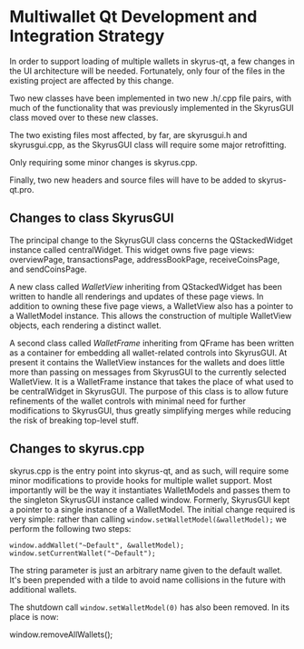 Multiwallet Qt Development and Integration Strategy
===================================================

In order to support loading of multiple wallets in skyrus-qt, a few changes in the UI architecture will be needed.
Fortunately, only four of the files in the existing project are affected by this change.

Two new classes have been implemented in two new .h/.cpp file pairs, with much of the functionality that was previously
implemented in the SkyrusGUI class moved over to these new classes.

The two existing files most affected, by far, are skyrusgui.h and skyrusgui.cpp, as the SkyrusGUI class will require
some major retrofitting.

Only requiring some minor changes is skyrus.cpp.

Finally, two new headers and source files will have to be added to skyrus-qt.pro.

Changes to class SkyrusGUI
---------------------------
The principal change to the SkyrusGUI class concerns the QStackedWidget instance called centralWidget.
This widget owns five page views: overviewPage, transactionsPage, addressBookPage, receiveCoinsPage, and sendCoinsPage.

A new class called *WalletView* inheriting from QStackedWidget has been written to handle all renderings and updates of
these page views. In addition to owning these five page views, a WalletView also has a pointer to a WalletModel instance.
This allows the construction of multiple WalletView objects, each rendering a distinct wallet.

A second class called *WalletFrame* inheriting from QFrame has been written as a container for embedding all wallet-related
controls into SkyrusGUI. At present it contains the WalletView instances for the wallets and does little more than passing on messages
from SkyrusGUI to the currently selected WalletView. It is a WalletFrame instance
that takes the place of what used to be centralWidget in SkyrusGUI. The purpose of this class is to allow future
refinements of the wallet controls with minimal need for further modifications to SkyrusGUI, thus greatly simplifying
merges while reducing the risk of breaking top-level stuff.

Changes to skyrus.cpp
----------------------
skyrus.cpp is the entry point into skyrus-qt, and as such, will require some minor modifications to provide hooks for
multiple wallet support. Most importantly will be the way it instantiates WalletModels and passes them to the
singleton SkyrusGUI instance called window. Formerly, SkyrusGUI kept a pointer to a single instance of a WalletModel.
The initial change required is very simple: rather than calling `window.setWalletModel(&walletModel);` we perform the
following two steps:

	window.addWallet("~Default", &walletModel);
	window.setCurrentWallet("~Default");

The string parameter is just an arbitrary name given to the default wallet. It's been prepended with a tilde to avoid name collisions in the future with additional wallets.

The shutdown call `window.setWalletModel(0)` has also been removed. In its place is now:

window.removeAllWallets();
